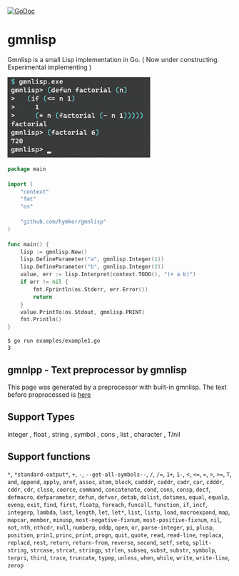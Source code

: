 [![GoDoc](https://godoc.org/github.com/hymkor/gmnlisp?status.svg)](https://godoc.org/github.com/hymkor/gmnlisp)

gmnlisp
=======

Gmnlisp is a small Lisp implementation in Go.
( Now under constructing. Experimental implementing )

![Example image](factorial.png)

```go
package main

import (
    "context"
    "fmt"
    "os"

    "github.com/hymkor/gmnlisp"
)

func main() {
    lisp := gmnlisp.New()
    lisp.DefineParameter("a", gmnlisp.Integer(1))
    lisp.DefineParameter("b", gmnlisp.Integer(2))
    value, err := lisp.Interpret(context.TODO(), "(+ a b)")
    if err != nil {
        fmt.Fprintln(os.Stderr, err.Error())
        return
    }
    value.PrintTo(os.Stdout, gmnlisp.PRINT)
    fmt.Println()
}
```

```
$ go run examples/example1.go
3
```

gmnlpp - Text preprocessor by gmnlisp
-------------------------------------

This page was generated by a preprocessor with built-in gmnlisp.
The text before proprocessed is [here](https://github.com/hymkor/gmnlisp/blob/master/_README.md)

Support Types
-------------

integer , float , string , symbol , cons , list , character , T/nil

Support functions
-----------------

`*`, <!--
--> `*standard-output*`, <!--
--> `+`, <!--
--> `-`, <!--
--> `--get-all-symbols--`, <!--
--> `/`, <!--
--> `/=`, <!--
--> `1+`, <!--
--> `1-`, <!--
--> `<`, <!--
--> `<=`, <!--
--> `=`, <!--
--> `>`, <!--
--> `>=`, <!--
--> `T`, <!--
--> `and`, <!--
--> `append`, <!--
--> `apply`, <!--
--> `aref`, <!--
--> `assoc`, <!--
--> `atom`, <!--
--> `block`, <!--
--> `cadddr`, <!--
--> `caddr`, <!--
--> `cadr`, <!--
--> `car`, <!--
--> `cdddr`, <!--
--> `cddr`, <!--
--> `cdr`, <!--
--> `close`, <!--
--> `coerce`, <!--
--> `command`, <!--
--> `concatenate`, <!--
--> `cond`, <!--
--> `cons`, <!--
--> `consp`, <!--
--> `decf`, <!--
--> `defmacro`, <!--
--> `defparameter`, <!--
--> `defun`, <!--
--> `defvar`, <!--
--> `detab`, <!--
--> `dolist`, <!--
--> `dotimes`, <!--
--> `equal`, <!--
--> `equalp`, <!--
--> `evenp`, <!--
--> `exit`, <!--
--> `find`, <!--
--> `first`, <!--
--> `floatp`, <!--
--> `foreach`, <!--
--> `funcall`, <!--
--> `function`, <!--
--> `if`, <!--
--> `incf`, <!--
--> `integerp`, <!--
--> `lambda`, <!--
--> `last`, <!--
--> `length`, <!--
--> `let`, <!--
--> `let*`, <!--
--> `list`, <!--
--> `listp`, <!--
--> `load`, <!--
--> `macroexpand`, <!--
--> `map`, <!--
--> `mapcar`, <!--
--> `member`, <!--
--> `minusp`, <!--
--> `most-negative-fixnum`, <!--
--> `most-positive-fixnum`, <!--
--> `nil`, <!--
--> `not`, <!--
--> `nth`, <!--
--> `nthcdr`, <!--
--> `null`, <!--
--> `numberp`, <!--
--> `oddp`, <!--
--> `open`, <!--
--> `or`, <!--
--> `parse-integer`, <!--
--> `pi`, <!--
--> `plusp`, <!--
--> `position`, <!--
--> `prin1`, <!--
--> `princ`, <!--
--> `print`, <!--
--> `progn`, <!--
--> `quit`, <!--
--> `quote`, <!--
--> `read`, <!--
--> `read-line`, <!--
--> `replaca`, <!--
--> `replacd`, <!--
--> `rest`, <!--
--> `return`, <!--
--> `return-from`, <!--
--> `reverse`, <!--
--> `second`, <!--
--> `setf`, <!--
--> `setq`, <!--
--> `split-string`, <!--
--> `strcase`, <!--
--> `strcat`, <!--
--> `stringp`, <!--
--> `strlen`, <!--
--> `subseq`, <!--
--> `subst`, <!--
--> `substr`, <!--
--> `symbolp`, <!--
--> `terpri`, <!--
--> `third`, <!--
--> `trace`, <!--
--> `truncate`, <!--
--> `typep`, <!--
--> `unless`, <!--
--> `when`, <!--
--> `while`, <!--
--> `write`, <!--
--> `write-line`, <!--
--> `zerop`